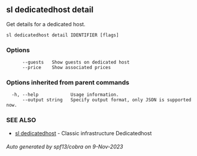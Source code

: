 ## sl dedicatedhost detail

Get details for a dedicated host.

```
sl dedicatedhost detail IDENTIFIER [flags]
```

### Options

```
      --guests   Show guests on dedicated host
      --price    Show associated prices
```

### Options inherited from parent commands

```
  -h, --help            Usage information.
      --output string   Specify output format, only JSON is supported now.
```

### SEE ALSO

* [sl dedicatedhost](sl_dedicatedhost.md)	 - Classic infrastructure Dedicatedhost

###### Auto generated by spf13/cobra on 9-Nov-2023
